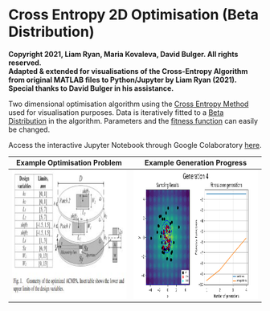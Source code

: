 # Cross Entropy 2D Optimisation (Beta Distribution)

**Copyright 2021, Liam Ryan, Maria Kovaleva, David Bulger. All rights reserved.  
Adapted & extended for visualisations of the Cross-Entropy Algorithm from original MATLAB files to Python/Jupyter by Liam Ryan (2021).
Special thanks to David Bulger in his assistance.**

Two dimensional optimisation algorithm using the [Cross Entropy Method](https://en.wikipedia.org/wiki/Cross-entropy_method) used for visualisation purposes.
Data is iteratively fitted to a [Beta Distribution](https://en.wikipedia.org/wiki/Beta_distribution) in the algorithm. Parameters and the [fitness function](https://en.wikipedia.org/wiki/Fitness_function) can easily be changed.

Access the interactive Jupyter Notebook through Google Colaboratory [here](https://colab.research.google.com/github/LDRyan0/2D-Cross-Entropy-Optimisation/blob/main/ce_optimisation_beta_dist.ipynb).

Example Optimisation Problem       |  Example Generation Progress
:-------------------------:|:-------------------------:
<img src="https://github.com/LDRyan0/2D-Cross-Entropy-Optimisation/blob/main/Sources/example_problem.JPG" height="256" /> |  <img src="https://github.com/LDRyan0/2D-Cross-Entropy-Optimisation/blob/main/example_gen.png" height="256" /> 


